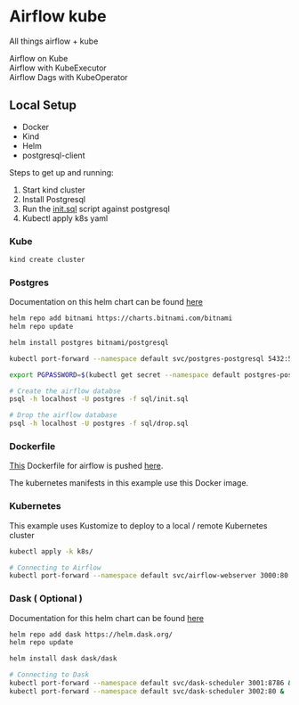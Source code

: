 # Airflow kube

All things airflow + kube

Airflow on Kube  
Airflow with KubeExecutor  
Airflow Dags with KubeOperator

## Local Setup

- Docker
- Kind
- Helm
- postgresql-client

Steps to get up and running:
1. Start kind cluster
2. Install Postgresql
3. Run the [init.sql](sql/init.sql) script against postgresql
4. Kubectl apply k8s yaml

### Kube
```bash
kind create cluster
```

### Postgres

Documentation on this helm chart can be found [here](https://github.com/bitnami/charts/tree/master/bitnami/postgresql#postgresql)

```bash
helm repo add bitnami https://charts.bitnami.com/bitnami
helm repo update

helm install postgres bitnami/postgresql

kubectl port-forward --namespace default svc/postgres-postgresql 5432:5432 &

export PGPASSWORD=$(kubectl get secret --namespace default postgres-postgresql -o jsonpath="{.data.postgresql-password}" | base64 --decode)
```

```bash
# Create the airflow databse
psql -h localhost -U postgres -f sql/init.sql

# Drop the airflow database
psql -h localhost -U postgres -f sql/drop.sql
```

### Dockerfile

[This](Dockerfile) Dockerfile for airflow is pushed [here](https://hub.docker.com/r/houstonj1/airflow).

The kubernetes manifests in this example use this Docker image.

### Kubernetes

This example uses Kustomize to deploy to a local / remote Kubernetes cluster

```bash
kubectl apply -k k8s/

# Connecting to Airflow
kubectl port-forward --namespace default svc/airflow-webserver 3000:80 &
```
### Dask ( Optional )

Documentation for this helm chart can be found [here](https://docs.dask.org/en/latest/setup/kubernetes-helm.html)

```bash
helm repo add dask https://helm.dask.org/
helm repo update

helm install dask dask/dask

# Connecting to Dask
kubectl port-forward --namespace default svc/dask-scheduler 3001:8786 &
kubectl port-forward --namespace default svc/dask-scheduler 3002:80 &
```
